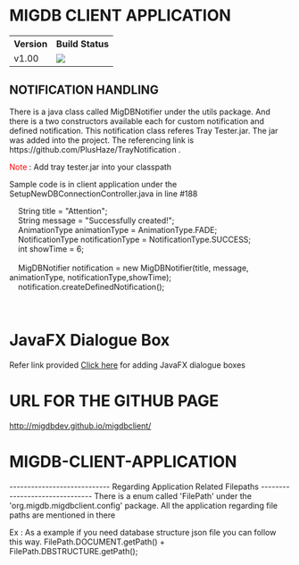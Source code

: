 <h1>MIGDB CLIENT APPLICATION</h1>
<table class="tg">
  <tr>
    <th class="tg-yw4l">Version</th>
    <th class="tg-yw4l">Build Status</th>
  </tr>
  <tr>
    <td class="tg-yw4l">v1.00</td>
    <td class="tg-yw4l">
    <img src="https://travis-ci.org/migdbdev/migdbclient.svg?branch=master"/>
    </td>
  </tr>
</table>
<h2> NOTIFICATION HANDLING </h2>
<p> There is a java class called MigDBNotifier under the utils package. And there is a two constructors available each for custom notification and defined notification. This notification class referes Tray Tester.jar. The jar was added into the project. The referencing link is <a href"https://github.com/PlusHaze/TrayNotification">https://github.com/PlusHaze/TrayNotification</a> .</p>

<p><span style="color:red"> Note </span> : Add tray tester.jar into your classpath</p>

<p> Sample code is in client application under the SetupNewDBConnectionController.java in line #188 </p>

<p>&nbsp;&nbsp;&nbsp;&nbsp;String title = "Attention";</br>
   &nbsp;&nbsp;&nbsp;&nbsp;String message = "Successfully created!";</br>
   &nbsp;&nbsp;&nbsp;&nbsp;AnimationType animationType = AnimationType.FADE;</br>
   &nbsp;&nbsp;&nbsp;&nbsp;NotificationType notificationType = NotificationType.SUCCESS;</br>
   &nbsp;&nbsp;&nbsp;&nbsp;int showTime = 6;</br>
			</br>
   &nbsp;&nbsp;&nbsp;&nbsp;MigDBNotifier notification = new MigDBNotifier(title, message, animationType, notificationType,showTime);</br>
   &nbsp;&nbsp;&nbsp;&nbsp;notification.createDefinedNotification();</p></br>

<h1> JavaFX Dialogue Box </h1>
<p>Refer link provided <a href = "http://code.makery.ch/blog/javafx-dialogs-official/">Click here</a> for adding JavaFX dialogue boxes</p>

<h1>  URL FOR THE GITHUB PAGE </h1>
<p><a href="http://migdbdev.github.io/migdbclient/">http://migdbdev.github.io/migdbclient/</a></p>

<h1>MIGDB-CLIENT-APPLICATION</h1>


---------------------------- Regarding Application Related Filepaths -------------------------------
There is a enum called 'FilePath' under the 'org.migdb.migdbclient.config' package. All the application regarding file paths are mentioned in there

Ex : As a example if you need database structure json file you can follow this way. FilePath.DOCUMENT.getPath() + FilePath.DBSTRUCTURE.getPath();
